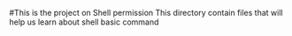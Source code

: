 #This is the project on Shell permission
This directory contain files that will help us learn about shell basic command
